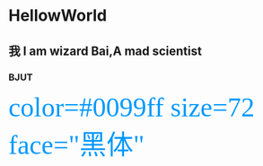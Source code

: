 # HellowWorld
## 我 I am wizard Bai,A mad scientist
### BJUT
<font color=#0099ff size=7 face="黑体">color=#0099ff size=72 face="黑体"</font>
